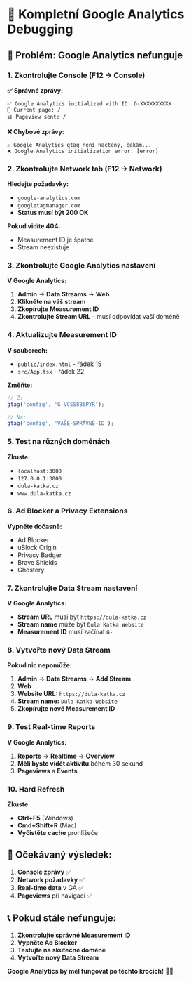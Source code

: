 # 🔧 Kompletní Google Analytics Debugging

## 🚨 **Problém: Google Analytics nefunguje**

### **1. Zkontrolujte Console (F12 → Console)**

**✅ Správné zprávy:**
```
✅ Google Analytics initialized with ID: G-XXXXXXXXXX
📍 Current page: /
📊 Pageview sent: /
```

**❌ Chybové zprávy:**
```
⚠️ Google Analytics gtag není načtený, čekám...
❌ Google Analytics initialization error: [error]
```

### **2. Zkontrolujte Network tab (F12 → Network)**

**Hledejte požadavky:**
- `google-analytics.com`
- `googletagmanager.com`
- **Status musí být 200 OK**

**Pokud vidíte 404:**
- Measurement ID je špatné
- Stream neexistuje

### **3. Zkontrolujte Google Analytics nastavení**

**V Google Analytics:**
1. **Admin** → **Data Streams** → **Web**
2. **Klikněte na váš stream**
3. **Zkopírujte Measurement ID**
4. **Zkontrolujte Stream URL** - musí odpovídat vaší doméně

### **4. Aktualizujte Measurement ID**

**V souborech:**
- `public/index.html` - řádek 15
- `src/App.tsx` - řádek 22

**Změňte:**
```javascript
// Z:
gtag('config', 'G-VCSS8B6PYR');

// Na:
gtag('config', 'VAŠE-SPRÁVNÉ-ID');
```

### **5. Test na různých doménách**

**Zkuste:**
- `localhost:3000`
- `127.0.0.1:3000`
- `dula-katka.cz`
- `www.dula-katka.cz`

### **6. Ad Blocker a Privacy Extensions**

**Vypněte dočasně:**
- Ad Blocker
- uBlock Origin
- Privacy Badger
- Brave Shields
- Ghostery

### **7. Zkontrolujte Data Stream nastavení**

**V Google Analytics:**
- **Stream URL** musí být `https://dula-katka.cz`
- **Stream name** může být `Dula Katka Website`
- **Measurement ID** musí začínat `G-`

### **8. Vytvořte nový Data Stream**

**Pokud nic nepomůže:**
1. **Admin** → **Data Streams** → **Add Stream**
2. **Web**
3. **Website URL:** `https://dula-katka.cz`
4. **Stream name:** `Dula Katka Website`
5. **Zkopírujte nové Measurement ID**

### **9. Test Real-time Reports**

**V Google Analytics:**
1. **Reports** → **Realtime** → **Overview**
2. **Měli byste vidět aktivitu** během 30 sekund
3. **Pageviews** a **Events**

### **10. Hard Refresh**

**Zkuste:**
- **Ctrl+F5** (Windows)
- **Cmd+Shift+R** (Mac)
- **Vyčistěte cache** prohlížeče

## 🎯 **Očekávaný výsledek:**

1. **Console zprávy** ✅
2. **Network požadavky** ✅
3. **Real-time data** v GA ✅
4. **Pageviews** při navigaci ✅

## 📞 **Pokud stále nefunguje:**

1. **Zkontrolujte správné Measurement ID**
2. **Vypněte Ad Blocker**
3. **Testujte na skutečné doméně**
4. **Vytvořte nový Data Stream**

**Google Analytics by měl fungovat po těchto krocích!** 🔧✨
